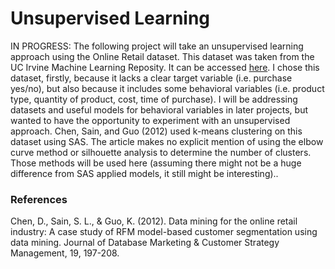 # Unsupervised Learning

IN PROGRESS: The following project will take an unsupervised learning approach using the Online Retail dataset. This dataset was taken from the UC Irvine Machine Learning Reposity. It can be accessed [here](https://archive.ics.uci.edu/dataset/352/online+retail). I chose this dataset, firstly, because it lacks a clear target variable (i.e. purchase yes/no), but also because it includes some behavioral variables (i.e. product type, quantity of product, cost, time of purchase). I will be addressing datasets and useful models for behavioral variables in later projects, but wanted to have the opportunity to experiment with an unsupervised approach. Chen, Sain, and Guo (2012) used k-means clustering on this dataset using SAS. The article makes no explicit mention of using the elbow curve method or silhouette analysis to determine the number of clusters. Those methods will be used here (assuming there might not be a huge difference from SAS applied models, it still might be interesting)..


### References
Chen, D., Sain, S. L., & Guo, K. (2012). Data mining for the online retail industry: A case study of RFM model-based customer segmentation using data mining. Journal of Database Marketing & Customer Strategy Management, 19, 197-208.
